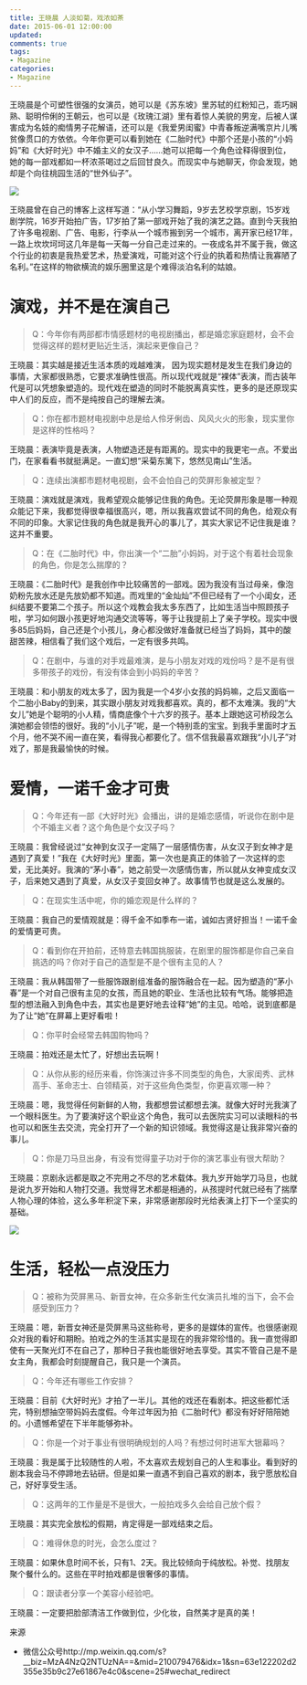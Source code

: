 ```yaml
---
title: 王晓晨 人淡如菊，戏浓如茶
date: 2015-06-01 12:00:00
updated:
comments: true
tags:
- Magazine
categories:
- Magazine
---
```


王晓晨是个可塑性很强的女演员，她可以是《苏东坡》里苏轼的红粉知己，乖巧娴熟、聪明伶俐的王朝云，也可以是《玫瑰江湖》里有着惊人美貌的男宠，后被人谋害成为名妓的痴情男子花解语，还可以是《我爱男闺蜜》中青春叛逆满嘴京片儿嘴贫像贯口的方依依。今年你更可以看到她在《二胎时代》中那个还是小孩的“小妈妈”和《大好时光》中不婚主义的女汉子……她可以把每一个角色诠释得很到位，她的每一部戏都如一杯浓茶喝过之后回甘良久。而现实中与她聊天，你会发现，她却是个向往桃园生活的“世外仙子”。

<!--more-->

![](/img/magazine/010/010-001.jpeg)

王晓晨曾在自己的博客上这样写道：“从小学习舞蹈，9岁去艺校学京剧，15岁戏剧学院，16岁开始拍广告，17岁拍了第一部戏开始了我的演艺之路。直到今天我拍了许多电视剧、广告、电影，行李从一个城市搬到另一个城市，离开家已经17年，一路上坎坎坷坷这几年是每一天每一分自己走过来的。一夜成名并不属于我，做这个行业的初衷是我热爱艺术，热爱演戏，可能对这个行业的执着和热情让我寡陋了名利。”在这样的物欲横流的娱乐圈里这是个难得淡泊名利的姑娘。


# 演戏，并不是在演自己

>Q：今年你有两部都市情感题材的电视剧播出，都是婚恋家庭题材，会不会觉得这样的题材更贴近生活，演起来更像自己？

王晓晨：其实越是接近生活本质的戏越难演， 因为现实题材是发生在我们身边的事情，大家都很熟悉，它要求准确性很高。所以现代戏就是“裸体”表演，而古装年代是可以凭想象塑造的。现代戏在塑造的同时不能脱离真实性，更多的是还原现实中人们的反应，而不是纯按自己的理解去演。

>Q：你在都市题材电视剧中总是给人伶牙俐齿、风风火火的形象，现实里你是这样的性格吗？

王晓晨：表演毕竟是表演，人物塑造还是有距离的。现实中的我更宅一点。不爱出门，在家看看书就挺满足。一直幻想“采菊东篱下，悠然见南山”生活。

>Q：连续出演都市题材电视剧，会不会怕自己的荧屏形象被定型？

王晓晨：演戏就是演戏，我希望观众能够记住我的角色。无论荧屏形象是哪一种观众能记下来，我都觉得很幸福很高兴，嗯，所以我喜欢尝试不同的角色，给观众有不同的印象。大家记住我的角色就是我开心的事儿了，其实大家记不记住我是谁？这并不重要。

>Q：在《二胎时代》中，你出演一个“二胎”小妈妈，对于这个有着社会现象的角色，你是怎么揣摩的？

王晓晨：《二胎时代》是我创作中比较痛苦的一部戏。因为我没有当过母亲，像泡奶粉先放水还是先放奶都不知道。而戏里的“金灿灿”不但已经有了一个小闺女，还纠结要不要第二个孩子。所以这个戏教会我太多东西了，比如生活当中照顾孩子啦，学习如何跟小孩更好地沟通交流等等，等于让我提前上了亲子学校。现实中很多85后妈妈，自己还是个小孩儿，身心都没做好准备就已经当了妈妈，其中的酸甜苦辣，相信看了我们这个戏后，一定有很多共鸣。

>Q：在剧中，与谁的对手戏最难演，是与小朋友对戏的戏份吗？是不是有很多带孩子的戏份，有没有体会到小妈妈的辛苦？

王晓晨：和小朋友的戏太多了，因为我是一个4岁小女孩的妈妈嘛，之后又面临一个二胎小Baby的到来，其实跟小朋友对戏我都喜欢。真的，都不太难演。我的“大女儿”她是个聪明的小人精，情商底像个十六岁的孩子。基本上跟她这可桥段怎么演她都会领悟的很好。我的“小儿子”呢，是一个特别乖的宝宝。到我手里面时才五个月，他不哭不闹一直在笑，看得我心都要化了。信不信我最喜欢跟我“小儿子”对戏了，那是我最愉快的时候。


# 爱情，一诺千金才可贵

>Q：今年还有一部《大好时光》会播出，讲的是婚恋感情，听说你在剧中是个不婚主义者？这个角色是个女汉子吗？

王晓晨：我曾经说过“女神到女汉子一定隔了一层感情伤害，从女汉子到女神才是遇到了真爱！”我在《大好时光》里面，第一次也是真正的体验了一次这样的恋爱，无比美好。我演的“茅小春”，她之前受一次感情伤害，所以就从女神变成女汉子，后来她又遇到了真爱，从女汉子变回女神了。故事情节也就是这么发展的。

>Q：在现实生活中呢，你的婚恋观是什么样的？

王晓晨：我自己的爱情观就是：得千金不如季布一诺，诚如古贤好担当！一诺千金的爱情更可贵。

>Q：看到你在开拍前，还特意去韩国挑服装，在剧里的服饰都是你自己亲自挑选的吗？你对于自己的造型是不是个很有主见的人？

王晓晨：我从韩国带了一些服饰跟剧组准备的服饰融合在一起。因为塑造的“茅小春”是一个对自己很有主见的女孩，而且她的职业、生活也比较有气场。能够把造型的想法融入到角色中去，其实也是更好地去诠释“她”的主见。哈哈，说到底都是为了让“她”在屏幕上更好看啦！

>Q：你平时会经常去韩国购物吗？

王晓晨：拍戏还是太忙了，好想出去玩啊！

>Q：从你从影的经历来看，你饰演过许多不同类型的角色，大家闺秀、武林高手、革命志士、白领精英，对于这些角色类型，你更喜欢哪一种？

王晓晨：嗯，我觉得任何新鲜的人物，我都想尝试都想去演。就像大好时光我演了一个眼科医生。为了要演好这个职业这个角色，我可以去医院实习可以读眼科的书也可以和医生去交流，完全打开了一个新的知识领域。我觉得这是让我非常兴奋的事儿。

>Q：你是刀马旦出身，有没有觉得童子功对于你的演艺事业有很大帮助？

王晓晨：京剧永远都是取之不完用之不尽的艺术载体。我九岁开始学刀马旦，也就是说九岁开始和人物打交道。我觉得艺术都是相通的，从孩提时代就已经有了揣摩人物心理的体验，这么多年积淀下来，非常感谢那段时光给表演上打下一个坚实的基础。

![](/img/magazine/010/010-002.jpeg)

# 生活，轻松一点没压力

>Q：被称为荧屏黑马、新晋女神，在众多新生代女演员扎堆的当下，会不会感受到压力？

王晓晨：嗯，新晋女神还是荧屏黑马这些称号，更多的是媒体的宣传。也很感谢观众对我的看好和期盼。拍戏之外的生活其实是现在的我非常珍惜的。我一直觉得即使有一天聚光灯不在自己了，那种日子我也能很好地去享受。其实不管自己是不是女主角，我都会时刻提醒自己，我只是一个演员。

>Q：今年还有哪些工作安排？

王晓晨：目前《大好时光》才拍了一半儿。其他的戏还在看剧本。把这些都忙活完，特别想抽空带妈妈去度假。今年过年因为拍《二胎时代》都没有好好陪陪她的。小遗憾希望在下半年能够弥补。

>Q：你是一个对于事业有很明确规划的人吗？有想过何时进军大银幕吗？

王晓晨：我是属于比较随性的人啦，不太喜欢去规划自己的人生和事业。看到好的剧本我会马不停蹄地去钻研。但是如果一直遇不到自己喜欢的剧本，我宁愿放松自己，好好享受生活。

>Q：这两年的工作量是不是很大，一般拍戏多久会给自己放个假？

王晓晨：其实完全放松的假期，肯定得是一部戏结束之后。

>Q：难得休息的时光，会怎么度过？

王晓晨：如果休息时间不长，只有1、2天。我比较倾向于纯放松。补觉、找朋友聚个餐什么的。这些在平时拍戏都是很奢侈的事情。

>Q：跟读者分享一个美容小经验吧。

王晓晨：一定要把脸部清洁工作做到位，少化妆，自然美才是真的美！

来源
* 微信公众号http://mp.weixin.qq.com/s?__biz=MzA4NzQ2NTUzNA==&mid=210079476&idx=1&sn=63e122202d2355e35b9c27e61867e4c0&scene=25#wechat_redirect
